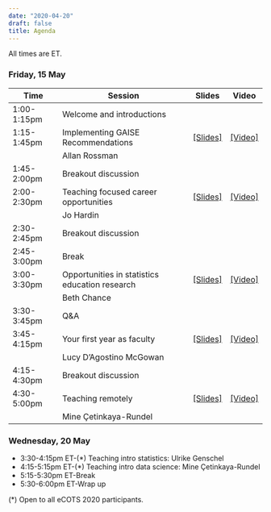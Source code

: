 ```yaml
---
date: "2020-04-20"
draft: false
title: Agenda
---
```


All times are ET.

### Friday, 15 May

| Time          | Session           | Slides | Video     |
|---------------|-------------------|--------|-----------|
| 1:00-1:15pm | Welcome and introductions   |  |  |
| 1:15-1:45pm | Implementing GAISE Recommendations | [[Slides]](https://github.com/mine-cetinkaya-rundel/preparing-to-teach/blob/master/01-gaise/01-gaise.pdf) | [[Video]](https://youtu.be/onpEINJQ5sw) |
|             | Allan Rossman   |  |  |
| 1:45-2:00pm | Breakout discussion         |  |  |
| 2:00-2:30pm | Teaching focused career opportunities | [[Slides]](https://github.com/mine-cetinkaya-rundel/preparing-to-teach/blob/master/02-teach-career/02-teach-career.pdf) | [[Video]](https://youtu.be/J6iFgbHKH5Q) |
|             | Jo Hardin   |  |  |
| 2:30-2:45pm | Breakout discussion         |  |  |
| 2:45-3:00pm | Break                       |  |  |
| 3:00-3:30pm | Opportunities in statistics education research | [[Slides]](https://github.com/mine-cetinkaya-rundel/preparing-to-teach/blob/master/03-education-research-grants/03-education-research-grants.pdf) | [[Video]](https://youtu.be/lALpljdA40U) |
|             | Beth Chance   |  |  |
| 3:30-3:45pm | Q&A                         |  |  |
| 3:45-4:15pm | Your first year as faculty | [[Slides]](https://github.com/mine-cetinkaya-rundel/preparing-to-teach/blob/master/04-first-year-faculty/04-first-year-faculty.pdf) |  [[Video]](https://youtu.be/C0NJoQW4VEE) |
|             | Lucy D’Agostino McGowan     |  |  |
| 4:15-4:30pm | Breakout discussion         |  |  |
| 4:30-5:00pm | Teaching remotely | [[Slides]](https://github.com/mine-cetinkaya-rundel/preparing-to-teach/blob/master/05-remote-teaching/05-remote-teaching.pdf) | [[Video]](https://youtu.be/Rx9dLRdURGA) |
|             | Mine Çetinkaya-Rundel       |  |  |

### Wednesday, 20 May

- 3:30-4:15pm ET-(*) Teaching intro statistics: Ulrike Genschel
- 4:15-5:15pm ET-(*) Teaching intro data science: Mine Çetinkaya-Rundel
- 5:15-5:30pm ET-Break
- 5:30-6:00pm ET-Wrap up

(*) Open to all eCOTS 2020 participants.